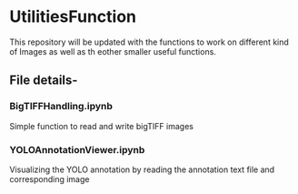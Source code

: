 # UtilitiesFunction
This repository will be updated with the functions to work on different kind of Images as well as th eother smaller useful functions.

## File details-

### BigTIFFHandling.ipynb
Simple function to read and write bigTIFF images
### YOLOAnnotationViewer.ipynb
Visualizing the YOLO annotation by reading the annotation text file and corresponding image 
